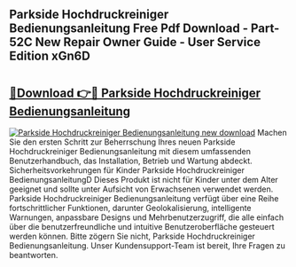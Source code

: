 ## Parkside Hochdruckreiniger Bedienungsanleitung Free Pdf Download - Part-52C New Repair Owner Guide - User Service Edition xGn6D

# <h2><a href="http://df544f.blite.top/?on=Parkside+Hochdruckreiniger+Bedienungsanleitung">🔗Download 👉🔴 Parkside Hochdruckreiniger Bedienungsanleitung</a></h2>

[![Parkside Hochdruckreiniger Bedienungsanleitung new download](https://i.imgur.com/lujVjoI.png)](http://df544f.blite.top/?on=Parkside+Hochdruckreiniger+Bedienungsanleitung)
Machen Sie den ersten Schritt zur Beherrschung Ihres neuen Parkside Hochdruckreiniger Bedienungsanleitung mit diesem umfassenden Benutzerhandbuch, das Installation, Betrieb und Wartung abdeckt. Sicherheitsvorkehrungen für Kinder Parkside Hochdruckreiniger BedienungsanleitungD Dieses Produkt ist nicht für Kinder unter dem Alter geeignet und sollte unter Aufsicht von Erwachsenen verwendet werden. Parkside Hochdruckreiniger Bedienungsanleitung verfügt über eine Reihe fortschrittlicher Funktionen, darunter Geolokalisierung, intelligente Warnungen, anpassbare Designs und Mehrbenutzerzugriff, die alle einfach über die benutzerfreundliche und intuitive Benutzeroberfläche gesteuert werden können. Bitte zögern Sie nicht, Parkside Hochdruckreiniger Bedienungsanleitung. Unser Kundensupport-Team ist bereit, Ihre Fragen zu beantworten.
